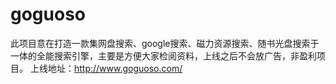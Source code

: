 # goguoso
此项目意在打造一款集网盘搜索、google搜索、磁力资源搜索、随书光盘搜索于一体的全能搜索引擎，主要是方便大家检阅资料，上线之后不会放广告，非盈利项目。
上线地址：http://www.goguoso.com/